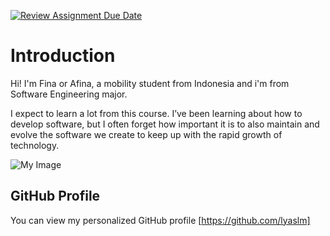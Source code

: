 [![Review Assignment Due Date](https://classroom.github.com/assets/deadline-readme-button-22041afd0340ce965d47ae6ef1cefeee28c7c493a6346c4f15d667ab976d596c.svg)](https://classroom.github.com/a/LQr4ft17)
# Introduction
Hi! I'm Fina or Afina, a mobility student from Indonesia and i'm from Software Engineering major.

I expect to learn a lot from this course. I’ve been learning about how to develop software, but I often forget how important it is to also maintain and evolve the software we create to keep up with the rapid growth of technology.

![My Image](image.jpg)  <!-- Link to the uploaded image -->

## GitHub Profile

You can view my personalized GitHub profile [https://github.com/lyaslm]
